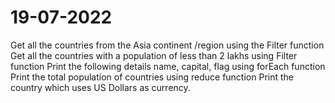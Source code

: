 # 19-07-2022
Get all the countries from the Asia continent /region using the Filter function Get all the countries with a population of less than 2 lakhs using Filter function Print the following details name, capital, flag using forEach function Print the total population of countries using reduce function Print the country which uses US Dollars as currency.
